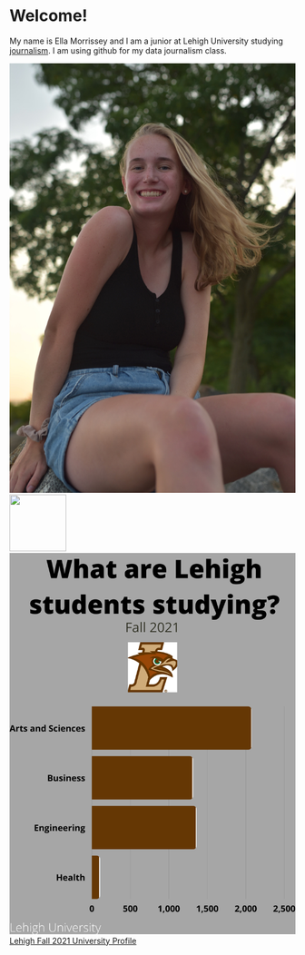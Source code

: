 #  Welcome!
My name is Ella Morrissey and I am a junior at Lehigh University studying [journalism](https://thebrownandwhite.com/). I am using github for my data journalism class.

![profile pic](https://github.com/ellamorrissey/ellamorrissey.github.io/blob/main/IMG_0031.JPG?raw=true)
<img src="http://....jpg" width="100" height="100" />
![Lehigh Fall 2021](https://github.com/ellamorrissey/ellamorrissey.github.io/blob/main/Lehigh%20Fall%202021.png)
[Lehigh Fall 2021 University Profile](https://oirsa.lehigh.edu/sites/oirsa.lehigh.edu/files/LUprofile_2021.pdf)
